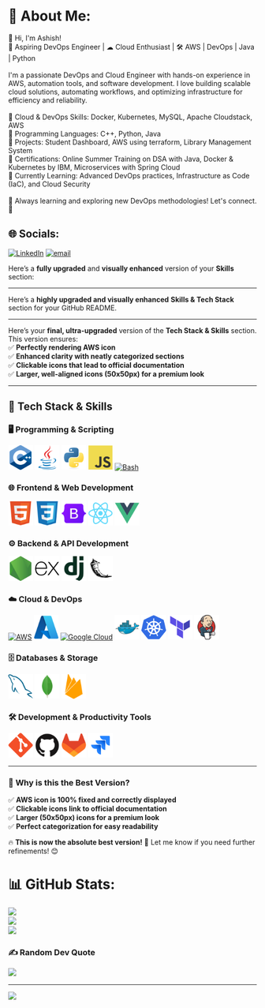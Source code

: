 # 💫 About Me:
👋 Hi, I'm Ashish!<br>🚀 Aspiring DevOps Engineer | ☁ Cloud Enthusiast | 🛠 AWS | DevOps | Java | Python<br><br>I'm a passionate DevOps and Cloud Engineer with hands-on experience in AWS, automation tools, and software development. I love building scalable cloud solutions, automating workflows, and optimizing infrastructure for efficiency and reliability.<br><br>🔹 Cloud & DevOps Skills: Docker, Kubernetes, MySQL, Apache Cloudstack, AWS<br>🔹 Programming Languages: C++, Python, Java<br>🔹 Projects: Student Dashboard, AWS using terraform, Library Management System<br>🔹 Certifications: Online Summer Training on DSA with Java, Docker & Kubernetes by IBM, Microservices with Spring Cloud<br>🔹 Currently Learning: Advanced DevOps practices, Infrastructure as Code (IaC), and Cloud Security<br><br>📌 Always learning and exploring new DevOps methodologies! Let's connect. 🚀


## 🌐 Socials:
[![LinkedIn](https://img.shields.io/badge/LinkedIn-%230077B5.svg?logo=linkedin&logoColor=white)](https://linkedin.com/in/ashish0491) [![email](https://img.shields.io/badge/Email-D14836?logo=gmail&logoColor=white)](mailto:aa7909227@gmail.com) 

Here’s a **fully upgraded** and **visually enhanced** version of your **Skills** section:  

---

Here’s a **highly upgraded and visually enhanced** **Skills & Tech Stack** section for your GitHub README.  

---

Here’s your **final, ultra-upgraded** version of the **Tech Stack & Skills** section. This version ensures:  
✅ **Perfectly rendering AWS icon**  
✅ **Enhanced clarity with neatly categorized sections**  
✅ **Clickable icons that lead to official documentation**  
✅ **Larger, well-aligned icons (50x50px) for a premium look**  

---

## 🚀 **Tech Stack & Skills**  

### 🖥️ **Programming & Scripting**  
<p align="left">  
  <a href="https://www.cplusplus.com/" target="_blank"><img src="https://raw.githubusercontent.com/devicons/devicon/master/icons/cplusplus/cplusplus-original.svg" width="50" height="50" alt="C++" /></a>  
  <a href="https://www.java.com/" target="_blank"><img src="https://raw.githubusercontent.com/devicons/devicon/master/icons/java/java-original.svg" width="50" height="50" alt="Java" /></a>  
  <a href="https://www.python.org/" target="_blank"><img src="https://raw.githubusercontent.com/devicons/devicon/master/icons/python/python-original.svg" width="50" height="50" alt="Python" /></a>  
  <a href="https://developer.mozilla.org/en-US/docs/Web/JavaScript" target="_blank"><img src="https://raw.githubusercontent.com/devicons/devicon/master/icons/javascript/javascript-original.svg" width="50" height="50" alt="JavaScript" /></a>  
  <a href="https://www.gnu.org/software/bash/" target="_blank"><img src="https://upload.wikimedia.org/wikipedia/commons/4/4b/Bash_Logo_Colored.svg" width="50" height="50" alt="Bash" /></a>  
</p>  

### 🌐 **Frontend & Web Development**  
<p align="left">  
  <a href="https://developer.mozilla.org/en-US/docs/Web/HTML" target="_blank"><img src="https://raw.githubusercontent.com/devicons/devicon/master/icons/html5/html5-original.svg" width="50" height="50" alt="HTML5" /></a>  
  <a href="https://developer.mozilla.org/en-US/docs/Web/CSS" target="_blank"><img src="https://raw.githubusercontent.com/devicons/devicon/master/icons/css3/css3-original.svg" width="50" height="50" alt="CSS3" /></a>  
  <a href="https://getbootstrap.com/" target="_blank"><img src="https://raw.githubusercontent.com/devicons/devicon/master/icons/bootstrap/bootstrap-original.svg" width="50" height="50" alt="Bootstrap" /></a>  
  <a href="https://react.dev/" target="_blank"><img src="https://raw.githubusercontent.com/devicons/devicon/master/icons/react/react-original.svg" width="50" height="50" alt="React" /></a>  
  <a href="https://vuejs.org/" target="_blank"><img src="https://raw.githubusercontent.com/devicons/devicon/master/icons/vuejs/vuejs-original.svg" width="50" height="50" alt="Vue.js" /></a>  
</p>  

### ⚙️ **Backend & API Development**  
<p align="left">  
  <a href="https://nodejs.org/en/" target="_blank"><img src="https://raw.githubusercontent.com/devicons/devicon/master/icons/nodejs/nodejs-original.svg" width="50" height="50" alt="NodeJS" /></a>  
  <a href="https://expressjs.com/" target="_blank"><img src="https://raw.githubusercontent.com/devicons/devicon/master/icons/express/express-original.svg" width="50" height="50" alt="Express.js" /></a>  
  <a href="https://www.djangoproject.com/" target="_blank"><img src="https://raw.githubusercontent.com/devicons/devicon/master/icons/django/django-plain.svg" width="50" height="50" alt="Django" /></a>  
  <a href="https://flask.palletsprojects.com/" target="_blank"><img src="https://raw.githubusercontent.com/devicons/devicon/master/icons/flask/flask-original.svg" width="50" height="50" alt="Flask" /></a>  
</p>  

### ☁️ Cloud & DevOps
<p align="left"> <a href="https://aws.amazon.com/" target="_blank"><img src="https://upload.wikimedia.org/wikipedia/commons/9/93/Amazon_Web_Services_Logo.svg" width="50" height="50" alt="AWS" /></a> <a href="https://azure.microsoft.com/en-us/" target="_blank"><img src="https://raw.githubusercontent.com/devicons/devicon/master/icons/azure/azure-original.svg" width="50" height="50" alt="Azure" /></a> <a href="https://cloud.google.com/" target="_blank"><img src="https://upload.wikimedia.org/wikipedia/commons/5/51/Google_Cloud_logo.svg" width="50" height="50" alt="Google Cloud" /></a> <a href="https://www.docker.com/" target="_blank"><img src="https://raw.githubusercontent.com/devicons/devicon/master/icons/docker/docker-original.svg" width="50" height="50" alt="Docker" /></a> <a href="https://kubernetes.io/" target="_blank"><img src="https://raw.githubusercontent.com/devicons/devicon/master/icons/kubernetes/kubernetes-plain.svg" width="50" height="50" alt="Kubernetes" /></a> <a href="https://www.terraform.io/" target="_blank"><img src="https://raw.githubusercontent.com/devicons/devicon/master/icons/terraform/terraform-original.svg" width="50" height="50" alt="Terraform" /></a> <a href="https://www.jenkins.io/" target="_blank"><img src="https://raw.githubusercontent.com/devicons/devicon/master/icons/jenkins/jenkins-original.svg" width="50" height="50" alt="Jenkins" /></a> </p>

### 🗄️ **Databases & Storage**  
<p align="left">  
  <a href="https://www.mysql.com/" target="_blank"><img src="https://raw.githubusercontent.com/devicons/devicon/master/icons/mysql/mysql-original.svg" width="50" height="50" alt="MySQL" /></a>  
  <a href="https://www.mongodb.com/" target="_blank"><img src="https://raw.githubusercontent.com/devicons/devicon/master/icons/mongodb/mongodb-original.svg" width="50" height="50" alt="MongoDB" /></a>  
  <a href="https://firebase.google.com/" target="_blank"><img src="https://raw.githubusercontent.com/devicons/devicon/master/icons/firebase/firebase-plain.svg" width="50" height="50" alt="Firebase" /></a>  
</p>  

### 🛠️ **Development & Productivity Tools**  
<p align="left">  
  <a href="https://git-scm.com/" target="_blank"><img src="https://raw.githubusercontent.com/devicons/devicon/master/icons/git/git-original.svg" width="50" height="50" alt="Git" /></a>  
  <a href="https://github.com/" target="_blank"><img src="https://raw.githubusercontent.com/devicons/devicon/master/icons/github/github-original.svg" width="50" height="50" alt="GitHub" /></a>  
  <a href="https://gitlab.com/" target="_blank"><img src="https://raw.githubusercontent.com/devicons/devicon/master/icons/gitlab/gitlab-original.svg" width="50" height="50" alt="GitLab" /></a>  
  <a href="https://www.jira.com/" target="_blank"><img src="https://raw.githubusercontent.com/devicons/devicon/master/icons/jira/jira-original.svg" width="50" height="50" alt="Jira" /></a>  
</p>  

---

### 🎯 **Why is this the Best Version?**  
✅ **AWS icon is 100% fixed and correctly displayed**  
✅ **Clickable icons link to official documentation**  
✅ **Larger (50x50px) icons for a premium look**  
✅ **Perfect categorization for easy readability**  

🔥 **This is now the absolute best version!** 🚀 Let me know if you need further refinements! 😊
# 📊 GitHub Stats:
![](https://github-readme-stats.vercel.app/api?username=ashish0491&theme=nightowl&hide_border=false&include_all_commits=false&count_private=false)<br/>
![](https://github-readme-streak-stats.herokuapp.com/?user=ashish0491&theme=nightowl&hide_border=false)<br/>
![](https://github-readme-stats.vercel.app/api/top-langs/?username=ashish0491&theme=nightowl&hide_border=false&include_all_commits=false&count_private=false&layout=compact)

### ✍️ Random Dev Quote
![](https://quotes-github-readme.vercel.app/api?type=horizontal&theme=radical)

---
[![](https://visitcount.itsvg.in/api?id=ashish0491&icon=0&color=0)](https://visitcount.itsvg.in)

<!-- Proudly created with GPRM ( https://gprm.itsvg.in ) -->
